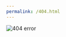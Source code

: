 ```yaml
---
permalink: /404.html
---
```

<html>
<head>
    <title>Try again</title>
    <meta http-equiv="Content-Type" content="text/html;charset=UTF-8">
    <link rel="stylesheet" href="css/style.css">
</head>
<body>
    <div class="404">
        <img src="" alt="404 error">
    </div>
    <script src="js/jquery_offline.js"></script>
    <script>
        $('.404').attr('src','img/404/' + Math.floor(Math.random() * 11) + '.png');
    </script>
</body>
</html>